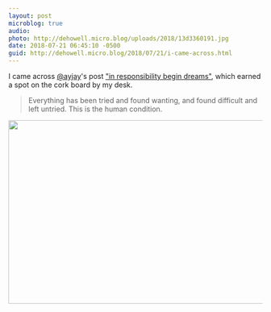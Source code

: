 ```yaml
---
layout: post
microblog: true
audio: 
photo: http://dehowell.micro.blog/uploads/2018/13d3360191.jpg
date: 2018-07-21 06:45:10 -0500
guid: http://dehowell.micro.blog/2018/07/21/i-came-across.html
---
```

I came across [@ayjay](https://micro.blog/ayjay)'s post ["in responsibility begin dreams"](http://text-patterns.thenewatlantis.com/2017/06/in-responsibilities-begin-dreams.html), which earned a spot on the cork board by my desk.

> Everything has been tried and found wanting, and found difficult and left untried. This is the human condition.

<img src="http://dehowell.micro.blog/uploads/2018/13d3360191.jpg" width="600" height="364" />
